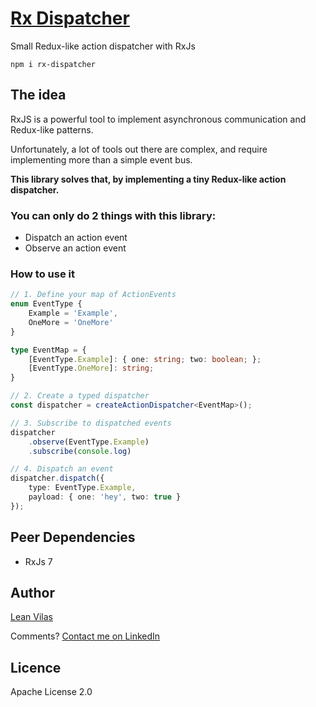 # [Rx Dispatcher](https://www.npmjs.com/package/rx-dispatcher)

Small Redux-like action dispatcher with RxJs
```
npm i rx-dispatcher
```

## The idea
RxJS is a powerful tool to implement asynchronous communication and Redux-like patterns.

Unfortunately, a lot of tools out there are complex, and require implementing more than a simple event bus.

**This library solves that, by implementing a tiny Redux-like action dispatcher.**

### You can only do 2 things with this library:
- Dispatch an action event
- Observe an action event

### How to use it
```typescript
// 1. Define your map of ActionEvents
enum EventType {
    Example = 'Example',
    OneMore = 'OneMore'
}

type EventMap = {
    [EventType.Example]: { one: string; two: boolean; };
    [EventType.OneMore]: string;
}

// 2. Create a typed dispatcher
const dispatcher = createActionDispatcher<EventMap>();

// 3. Subscribe to dispatched events
dispatcher
    .observe(EventType.Example)
    .subscribe(console.log)

// 4. Dispatch an event
dispatcher.dispatch({
    type: EventType.Example,
    payload: { one: 'hey', two: true }
});
```

## Peer Dependencies
- RxJs 7

## Author
[Lean Vilas](https://github.com/lean1190)

Comments? [Contact me on LinkedIn](https://www.linkedin.com/in/leanvilas/)

## Licence
Apache License 2.0
